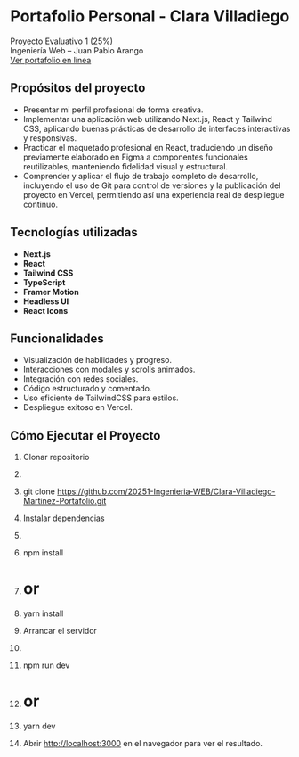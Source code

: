 # Portafolio Personal - Clara Villadiego 

Proyecto Evaluativo 1 (25%)  
Ingeniería Web – Juan Pablo Arango  
[Ver portafolio en línea]( https://clara-villadiego-martinez-portafolio.vercel.app/)

## Propósitos del proyecto

- Presentar mi perfil profesional de forma creativa.
- Implementar una aplicación web utilizando Next.js, React y Tailwind CSS, aplicando buenas prácticas de desarrollo de interfaces interactivas y responsivas.
- Practicar el maquetado profesional en React, traduciendo un diseño previamente elaborado en Figma a componentes funcionales reutilizables, manteniendo fidelidad visual y estructural.
- Comprender y aplicar el flujo de trabajo completo de desarrollo, incluyendo el uso de Git para control de versiones y la publicación del proyecto en Vercel, permitiendo así una experiencia real de despliegue continuo.


## Tecnologías utilizadas

- **Next.js**
- **React** 
- **Tailwind CSS**
- **TypeScript** 
- **Framer Motion** 
- **Headless UI** 
- **React Icons** 

## Funcionalidades

- Visualización de habilidades y progreso.
- Interacciones con modales y scrolls animados.
- Integración con redes sociales.
- Código estructurado y comentado.
- Uso eficiente de TailwindCSS para estilos.
- Despliegue exitoso en Vercel.

## Cómo Ejecutar el Proyecto

1.	Clonar repositorio
2.	```bash
3.	git clone https://github.com/20251-Ingenieria-WEB/Clara-Villadiego-Martinez-Portafolio.git

4.	Instalar dependencias 
5.	```bash
6.	npm install
7.	# or
8.	yarn install


9.	Arrancar el servidor

10.	```bash

11.	npm run dev
12.	# or
13.	yarn dev

4. Abrir  [http://localhost:3000](http://localhost:3000) en el navegador para ver el resultado.


